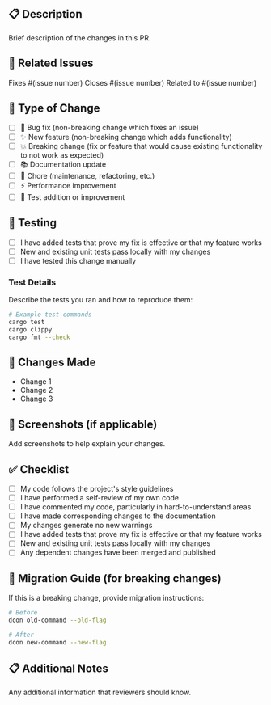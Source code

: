 ## 📋 Description

Brief description of the changes in this PR.

## 🔗 Related Issues

Fixes #(issue number)
Closes #(issue number)
Related to #(issue number)

## 🚀 Type of Change

- [ ] 🐛 Bug fix (non-breaking change which fixes an issue)
- [ ] ✨ New feature (non-breaking change which adds functionality)
- [ ] 💥 Breaking change (fix or feature that would cause existing functionality to not work as expected)
- [ ] 📚 Documentation update
- [ ] 🔧 Chore (maintenance, refactoring, etc.)
- [ ] ⚡ Performance improvement
- [ ] 🧪 Test addition or improvement

## 🧪 Testing

- [ ] I have added tests that prove my fix is effective or that my feature works
- [ ] New and existing unit tests pass locally with my changes
- [ ] I have tested this change manually

### Test Details

Describe the tests you ran and how to reproduce them:

```bash
# Example test commands
cargo test
cargo clippy
cargo fmt --check
```

## 📝 Changes Made

- Change 1
- Change 2
- Change 3

## 📸 Screenshots (if applicable)

Add screenshots to help explain your changes.

## ✅ Checklist

- [ ] My code follows the project's style guidelines
- [ ] I have performed a self-review of my own code
- [ ] I have commented my code, particularly in hard-to-understand areas
- [ ] I have made corresponding changes to the documentation
- [ ] My changes generate no new warnings
- [ ] I have added tests that prove my fix is effective or that my feature works
- [ ] New and existing unit tests pass locally with my changes
- [ ] Any dependent changes have been merged and published

## 🔄 Migration Guide (for breaking changes)

If this is a breaking change, provide migration instructions:

```bash
# Before
dcon old-command --old-flag

# After
dcon new-command --new-flag
```

## 📋 Additional Notes

Any additional information that reviewers should know.
